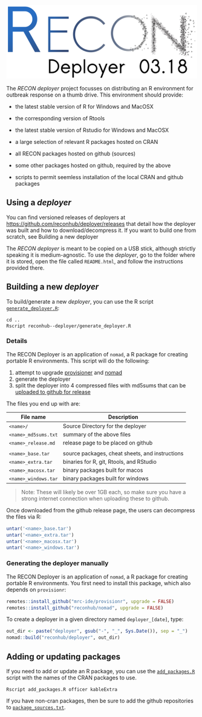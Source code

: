 
<img src="inst/img/logo_deployer.png" width="600px">

<br>


The *RECON deployer* project focusses on distributing an R environment for outbreak response on a thumb drive. This environment should provide:

* the latest stable version of R for Windows and MacOSX

* the corresponding version of Rtools

* the latest stable version of Rstudio for Windows and MacOSX

* a large selection of relevant R packages hosted on CRAN

* all RECON packages hosted on github (sources)

* some other packages hosted on github, required by the above

* scripts to permit seemless installation of the local CRAN and github packages 


## Using a *deployer*

You can find versioned releases of deployers at 
https://github.com/reconhub/deployer/releases that detail how the deployer was
built and how to download/decompress it. If you want to build one from scratch,
see Building a new deployer

The *RECON deployer* is meant to be copied on a USB stick, although strictly
speaking it is medium-agnostic. To use the *deployer*, go to the folder where it
is stored, open the file called `README.html`, and follow the instructions
provided there.


## Building a new *deployer*

To build/generate a new *deployer*, you can use the R script [`generate_deployer.R`](./generate_deployer.R):

```
cd ..
Rscript reconhub--deployer/generate_deployer.R
```

### Details

The RECON Deployer is an application of `nomad`, a R package for creating
portable R environments. This script will do the following:

1. attempt to upgrade [provisioner](https://github.com/mrc-ide/provisionr) and 
   [nomad](https://github.com/reconhub/nomad)
2. generate the deployer
3. split the deployer into 4 compressed files with md5sums that can be [uploaded
   to github for release](https://github.com/reconhub/deployer/releases/new )

The files you end up with are:

| File name          | Description                                    |
|--------------------|------------------------------------------------|
|`<name>/`           | Source Directory for the deployer              |
|`<name>_md5sums.txt`| summary of the above files                     |
|`<name>_release.md` | release page to be placed on github            |
|                    |                                                |
|`<name>_base.tar`   | source packages, cheat sheets, and instructions|
|`<name>_extra.tar`  | binaries for R, git, Rtools, and RStudio       |
|`<name>_macosx.tar` | binary packages built for macos                |
|`<name>_windows.tar`| binary packages built for windows              |

> Note: These will likely be over 1GB each, so make sure you have a strong
> internet connection when uploading these to github.

Once downloaded from the github release page, the users can decompress the files
via R:

```r
untar('<name>_base.tar')
untar('<name>_extra.tar')
untar('<name>_macosx.tar')
untar('<name>_windows.tar')
```

### Generating the deployer manually

The RECON Deployer is an application of `nomad`, a R package for creating
portable R environments. You first need to install this package, which also depends on `provisionr`:

```r
remotes::install_github("mrc-ide/provisionr", upgrade = FALSE)
remotes::install_github("reconhub/nomad", upgrade = FALSE)
```

To create a deployer in a given directory named `deployer_[date]`, type:

```r
out_dir <- paste("deployer", gsub("-", "_", Sys.Date()), sep = "_")
nomad::build("reconhub/deployer", out_dir)
```


## Adding or updating packages 

If you need to add or update an R package, you can use the [`add_packages.R`](./add_packages.R)
script with the names of the CRAN packages to use.

```
Rscript add_packages.R officer kableExtra
```

If you have non-cran packages, then be sure to add the github repositories to
[`package_sources.txt`](./package_sources.txt).
